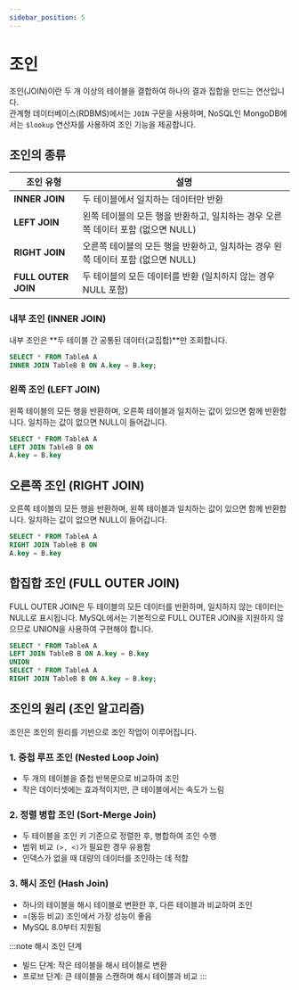 ```yaml
---
sidebar_position: 5
---
```


# 조인
조인(JOIN)이란 두 개 이상의 테이블을 결합하여 하나의 결과 집합을 만드는 연산입니다.  
관계형 데이터베이스(RDBMS)에서는 `JOIN` 구문을 사용하며, NoSQL인 MongoDB에서는 `$lookup` 연산자를 사용하여 조인 기능을 제공합니다.

## 조인의 종류
| 조인 유형      | 설명 |
|--------------|--------------------------------------------------|
| **INNER JOIN** | 두 테이블에서 일치하는 데이터만 반환 |
| **LEFT JOIN**  | 왼쪽 테이블의 모든 행을 반환하고, 일치하는 경우 오른쪽 데이터 포함 (없으면 NULL) |
| **RIGHT JOIN** | 오른쪽 테이블의 모든 행을 반환하고, 일치하는 경우 왼쪽 데이터 포함 (없으면 NULL) |
| **FULL OUTER JOIN** | 두 테이블의 모든 데이터를 반환 (일치하지 않는 경우 NULL 포함) |

### 내부 조인 (INNER JOIN)
내부 조인은 **두 테이블 간 공통된 데이터(교집합)**만 조회합니다.

```sql
SELECT * FROM TableA A
INNER JOIN TableB B ON A.key = B.key;
```

### 왼쪽 조인 (LEFT JOIN)
왼쪽 테이블의 모든 행을 반환하며, 오른쪽 테이블과 일치하는 값이 있으면 함께 반환합니다.
일치하는 값이 없으면 NULL이 들어갑니다.
```sql
SELECT * FROM TableA A
LEFT JOIN TableB B ON
A.key = B.key
```

## 오른쪽 조인 (RIGHT JOIN)
오른쪽 테이블의 모든 행을 반환하며, 왼쪽 테이블과 일치하는 값이 있으면 함께 반환합니다.
일치하는 값이 없으면 NULL이 들어갑니다.
```sql
SELECT * FROM TableA A
RIGHT JOIN TableB B ON
A.key = B.key
```

## 합집합 조인 (FULL OUTER JOIN)
FULL OUTER JOIN은 두 테이블의 모든 데이터를 반환하며, 일치하지 않는 데이터는 NULL로 표시됩니다.
MySQL에서는 기본적으로 FULL OUTER JOIN을 지원하지 않으므로 UNION을 사용하여 구현해야 합니다.
```sql
SELECT * FROM TableA A
LEFT JOIN TableB B ON A.key = B.key
UNION
SELECT * FROM TableA A
RIGHT JOIN TableB B ON A.key = B.key;
```

## 조인의 원리 (조인 알고리즘)
조인은 조인의 원리를 기반으로 조인 작업이 이루어집니다.

### 1. 중첩 루프 조인 (Nested Loop Join)
- 두 개의 테이블을 중첩 반복문으로 비교하여 조인
- 작은 데이터셋에는 효과적이지만, 큰 테이블에서는 속도가 느림

### 2. 정렬 병합 조인 (Sort-Merge Join)
- 두 테이블을 조인 키 기준으로 정렬한 후, 병합하여 조인 수행
- 범위 비교 `(>, <)`가 필요한 경우 유용함
- 인덱스가 없을 때 대량의 데이터를 조인하는 데 적합

### 3. 해시 조인 (Hash Join)
- 하나의 테이블을 해시 테이블로 변환한 후, 다른 테이블과 비교하여 조인
- =(동등 비교) 조인에서 가장 성능이 좋음
- MySQL 8.0부터 지원됨

:::note 해시 조인 단계
- 빌드 단계: 작은 테이블을 해시 테이블로 변환
- 프로브 단계: 큰 테이블을 스캔하며 해시 테이블과 비교
::: 
